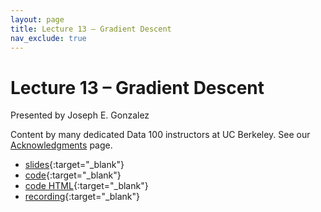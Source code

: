 ```yaml
---
layout: page
title: Lecture 13 – Gradient Descent
nav_exclude: true
---
```


# Lecture 13 – Gradient Descent

Presented by Joseph E. Gonzalez 

Content by many dedicated Data 100 instructors at UC Berkeley. See our [Acknowledgments](../../acks) page.

- [slides](https://docs.google.com/presentation/d/1_zM5N-Ketn8v5D15YUFvJvyfQYbLXLePQFMZlKx7TEk/edit#slide=id.SLIDES_API57895412_0){:target="_blank"}
- [code](https://data100.datahub.berkeley.edu/hub/user-redirect/git-pull?repo=https%3A%2F%2Fgithub.com%2FDS-100%2Fsp24-student&urlpath=tree%2Fsp24-student%2Flecture%2Flec13%2Flec13.ipynb&branch=main){:target="_blank"}
- [code HTML](../../resources/assets/lectures/lec13/lec13.html){:target="_blank"}
- [recording](https://youtu.be/A-FJNHtfH_o){:target="_blank"}
